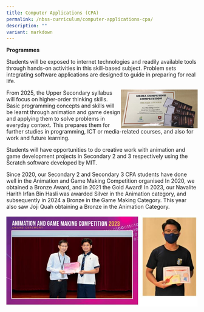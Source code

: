 ```yaml
---
title: Computer Applications (CPA)
permalink: /nbss-curriculum/computer-applications-cpa/
description: ""
variant: markdown
---
```

<p><strong>Programmes</strong></p>
<p>Students will be exposed to internet technologies and readily available tools through hands-on activities in this skill-based subject. Problem sets integrating software applications are designed to guide in preparing for real life.&nbsp;</p>
<img style="width: 40%;" src="/images/cpa1.jpeg" align="right">
<p>From 2025, the Upper Secondary syllabus will focus on higher-order thinking skills. Basic programming concepts and skills will be learnt through animation and game design and applying them to solve problems in everyday context. This prepares them for further studies in programming, ICT or media-related courses, and also for work and future learning.</p>
<p>Students will have opportunities to do creative work with animation and game development projects in Secondary 2 and 3 respectively using the Scratch software developed by MIT.&nbsp;</p>
<p>Since 2020, our Secondary 2 and Secondary 3 CPA students have done well in the Animation and Game Making Competition organised In 2020, we obtained a Bronze Award, and in 2021 the Gold Award! In 2023, our Navalite Harith Irfan Bin Hasli was awarded Silver in the Animation category, and subsequently in 2024 a Bronze in the Game Making Category. This year also saw Joji Quah obtaining a Bronze in the Animation Category. </p>
	
![cpa](/images/cpa_3.JPG)